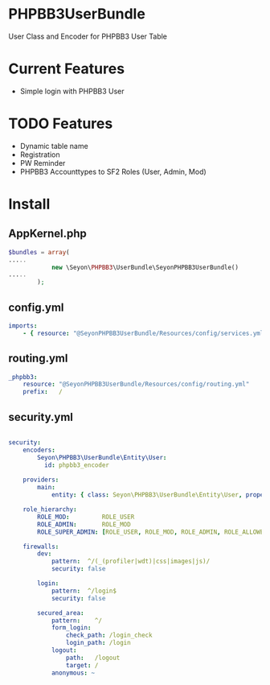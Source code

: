 PHPBB3UserBundle
================

User Class and Encoder for PHPBB3 User Table


# Current Features

* Simple login with PHPBB3 User


# TODO Features

* Dynamic table name
* Registration
* PW Reminder
* PHPBB3 Accounttypes to SF2 Roles (User, Admin, Mod)


# Install

## AppKernel.php

```php
$bundles = array(
.....
            new \Seyon\PHPBB3\UserBundle\SeyonPHPBB3UserBundle()
.....
        );
```

## config.yml
```yaml
imports:
    - { resource: "@SeyonPHPBB3UserBundle/Resources/config/services.yml" }
```

## routing.yml
```yaml
_phpbb3:
    resource: "@SeyonPHPBB3UserBundle/Resources/config/routing.yml"
    prefix:   /
```

## security.yml
```yaml

security:
    encoders:
        Seyon\PHPBB3\UserBundle\Entity\User:
          id: phpbb3_encoder
          
    providers:
        main:
            entity: { class: Seyon\PHPBB3\UserBundle\Entity\User, property: username }

    role_hierarchy:
        ROLE_MOD:         ROLE_USER
        ROLE_ADMIN:       ROLE_MOD
        ROLE_SUPER_ADMIN: [ROLE_USER, ROLE_MOD, ROLE_ADMIN, ROLE_ALLOWED_TO_SWITCH]

    firewalls:
        dev:
            pattern:  ^/(_(profiler|wdt)|css|images|js)/
            security: false

        login:
            pattern:  ^/login$
            security: false

        secured_area:
            pattern:    ^/
            form_login:
                check_path: /login_check
                login_path: /login
            logout:
                path:   /logout
                target: /
            anonymous: ~ 

```